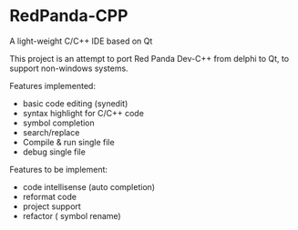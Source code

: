 # RedPanda-CPP
A light-weight C/C++ IDE based on Qt

This project is an attempt to port Red Panda Dev-C++ from delphi to Qt, to support non-windows systems.

Features implemented:
* basic code editing (synedit)
* syntax highlight for C/C++ code
* symbol completion
* search/replace
* Compile & run single file
* debug single file

Features to be implement:
* code intellisense (auto completion)
* reformat code
* project support
* refactor ( symbol rename)

